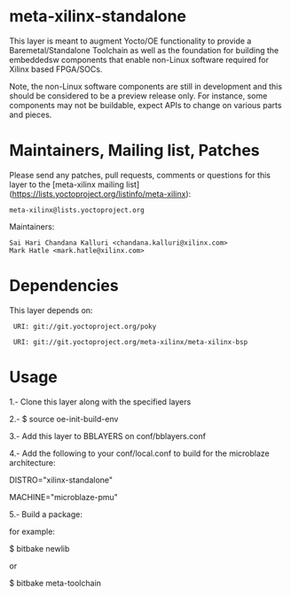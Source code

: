 meta-xilinx-standalone
======================

This layer is meant to augment Yocto/OE functionality to provide a 
Baremetal/Standalone Toolchain as well as the foundation for building
the embeddedsw components that enable non-Linux software required for
Xilinx based FPGA/SOCs.

Note, the non-Linux software components are still in development and
this should be considered to be a preview release only.  For instance,
some components may not be buildable, expect APIs to change on various
parts and pieces.


Maintainers, Mailing list, Patches
==================================

Please send any patches, pull requests, comments or questions for this 
layer to the [meta-xilinx mailing list]
(https://lists.yoctoproject.org/listinfo/meta-xilinx):

	meta-xilinx@lists.yoctoproject.org

Maintainers:

	Sai Hari Chandana Kalluri <chandana.kalluri@xilinx.com>
	Mark Hatle <mark.hatle@xilinx.com>

Dependencies
============

This layer depends on:

     URI: git://git.yoctoproject.org/poky

     URI: git://git.yoctoproject.org/meta-xilinx/meta-xilinx-bsp

Usage
=====

1.- Clone this layer along with the specified layers

2.- $ source oe-init-build-env

3.- Add this layer to BBLAYERS on conf/bblayers.conf

4.- Add the following to your conf/local.conf to build for the 
microblaze architecture:

DISTRO="xilinx-standalone"

MACHINE="microblaze-pmu"

5.- Build a package:

for example:

$ bitbake newlib

or

$ bitbake meta-toolchain
